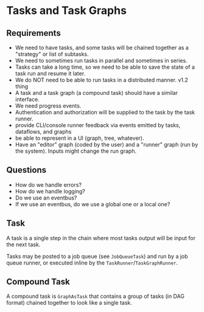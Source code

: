 # Tasks and Task Graphs

## Requirements

- We need to have tasks, and some tasks will be chained together as a "strategy" or list of subtasks.
- We need to sometimes run tasks in parallel and sometimes in series.
- Tasks can take a long time, so we need to be able to save the state of a task run and resume it later.
- We do NOT need to be able to run tasks in a distributed manner. v1.2 thing
- A task and a task graph (a compound task) should have a similar interface.
- We need progress events.
- Authentication and authorization will be supplied to the task by the task runner.
- provide CLI/console runner feedback via events emitted by tasks, dataflows, and graphs
- be able to represent in a UI (graph, tree, whatever).
- Have an "editor" graph (coded by the user) and a "runner" graph (run by the system). Inputs might change the run graph.

## Questions

- How do we handle errors?
- How do we handle logging?
- Do we use an eventbus?
- If we use an eventbus, do we use a global one or a local one?

## Task

A task is a single step in the chain where most tasks output will be input for the next task.

Tasks may be posted to a job queue (see `JobQueueTask`) and run by a job queue runner, or executed inline by the `TaskRunner`/`TaskGraphRunner`.

## Compound Task

A compound task is `GraphAsTask` that contains a group of tasks (in DAG format) chained together to look like a single task.
